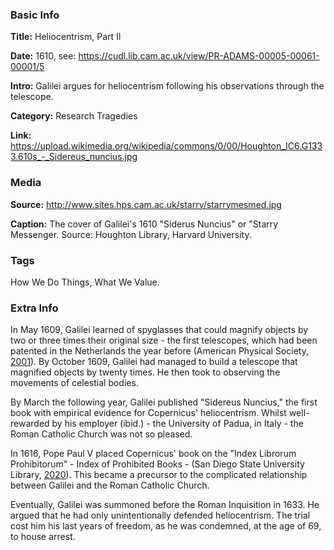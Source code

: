 ### Basic Info

**Title:** 
Heliocentrism, Part II

**Date:** 
1610,  see: https://cudl.lib.cam.ac.uk/view/PR-ADAMS-00005-00061-00001/5

**Intro:** 
Galilei argues for heliocentrism following his observations through the telescope.

**Category:** 
Research Tragedies

**Link:** 
https://upload.wikimedia.org/wikipedia/commons/0/00/Houghton_IC6.G1333.610s_-_Sidereus_nuncius.jpg

### Media

**Source:**
http://www.sites.hps.cam.ac.uk/starry/starrymesmed.jpg

**Caption:**
The cover of Galilei's 1610 "Siderus Nuncius" or "Starry Messenger. Source: Houghton Library, Harvard University.

### Tags

How We Do Things, What We Value.

### Extra Info

In May 1609, Galilei learned of spyglasses that could magnify objects by two or three times their original size - the first telescopes, which had been patented in the Netherlands the year before (American Physical Society, [2001](https://www.aps.org/publications/apsnews/200105/history.cfm)). By October 1609, Galilei had managed to build a telescope that magnified objects by twenty times. He then took to observing the movements of celestial bodies.

By March the following year, Galilei published "Sidereus Nuncius," the first book with empirical evidence for Copernicus' heliocentrism. Whilst well-rewarded by his employer (ibid.) - the University of Padua, in Italy - the Roman Catholic Church was not so pleased.

In 1616, Pope Paul V placed Copernicus' book on the "Index Librorum Prohibitorum" - Index of Prohibited Books - (San Diego State University Library, [2020](https://library.sdsu.edu/banned-books-2020)). This became a precursor to the complicated relationship between Galilei and the Roman Catholic Church.

Eventually, Galilei was summoned before the Roman Inquisition in 1633. He argued that he had only unintentionally defended heliocentrism. The trial cost him his last years of freedom, as he was condemned, at the age of 69, to house arrest.

